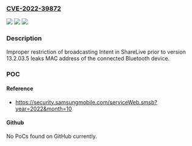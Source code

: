 ### [CVE-2022-39872](https://cve.mitre.org/cgi-bin/cvename.cgi?name=CVE-2022-39872)
![](https://img.shields.io/static/v1?label=Product&message=ShareLive&color=blue)
![](https://img.shields.io/static/v1?label=Version&message=%3C%2013.2.03.5%20&color=brighgreen)
![](https://img.shields.io/static/v1?label=Vulnerability&message=CWE-280%3A%20Improper%20Handling%20of%20Insufficient%20Permissions%20or%20Privileges&color=brighgreen)

### Description

Improper restriction of broadcasting Intent in ShareLive prior to version 13.2.03.5 leaks MAC address of the connected Bluetooth device.

### POC

#### Reference
- https://security.samsungmobile.com/serviceWeb.smsb?year=2022&month=10

#### Github
No PoCs found on GitHub currently.

